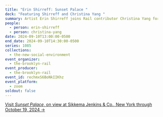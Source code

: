 ```yaml
---
title: "Erin Shirreff: Sunset Palace "
deck: "Featuring Shirreff and Christina Yang "
summary: Artist Erin Shirreff joins Rail contributor Christina Yang for a conversation.
people:
  - person: erin-shirreff
  - person: christina-yang
date: 2024-09-10T13:00:00-0500
end_date: 2024-09-10T14:30:00-0500
series: 1085
collections:
  - the-new-social-environment
event_organizer:
  - the-brooklyn-rail
event_producer:
  - the-brooklyn-rail
event_id: rechmxS6BoNkIIKhz
event_platform:
  - zoom
soldout: false
---
```

[V﻿isit *Sunset Palace*, on view at Sikkema Jenkins & Co., New York through October 19, 2024 →](https://www.sikkemajenkinsco.com/ex20240906erinshirreff)